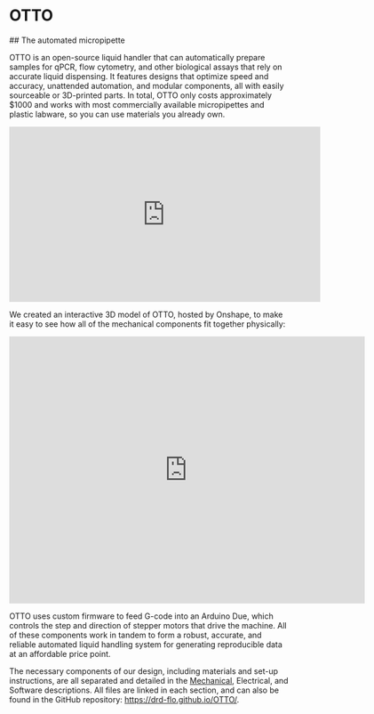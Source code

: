 <h1>OTTO</h1>
## The automated micropipette

OTTO is an open-source liquid handler that can automatically prepare samples for qPCR, flow cytometry, and other biological assays that rely on accurate liquid dispensing. It features designs that optimize speed and accuracy, unattended automation, and modular components, all with easily sourceable or 3D-printed parts. In total, OTTO only costs approximately $1000 and works with most commercially available micropipettes and plastic labware, so you can use materials you already own.

<iframe width="560" height="315" src="https://www.youtube.com/embed/qub5chyIQ0s" frameborder="0" allow="accelerometer; autoplay; encrypted-media; gyroscope; picture-in-picture" allowfullscreen></iframe>

We created an interactive 3D model of OTTO, hosted by Onshape, to make it easy to see how all of the mechanical components fit together physically: 

<iframe src="https://myhub.autodesk360.com/ue29183a6/shares/public/SH7f1edQT22b515c761e2c8d8d3b6a07c5ab?mode=embed" width="640" height="480" allowfullscreen="true" webkitallowfullscreen="true" mozallowfullscreen="true"  frameborder="0"></iframe>

OTTO uses custom firmware to feed G-code into an Arduino Due, which controls the step and direction of stepper motors that drive the machine. All of these components work in tandem to form a robust, accurate, and reliable automated liquid handling system for generating reproducible data at an affordable price point.

The necessary components of our design, including materials and set-up instructions, are all separated and detailed in the <a href="mechanical.md">Mechanical</a>, Electrical, and Software descriptions. All files are linked in each section, and can also be found in the GitHub repository: https://drd-flo.github.io/OTTO/.
